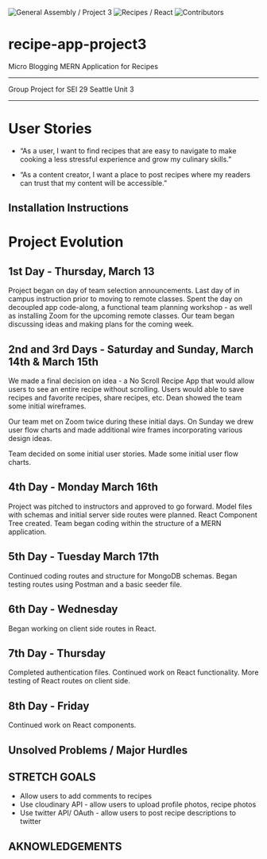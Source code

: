 ![General Assembly / Project 3](https://img.shields.io/badge/General%20Assembly-Project%203-blue)
![Recipes / React](https://img.shields.io/badge/Recipes-React-%231e90ff)
![Contributors](https://img.shields.io/badge/Dean%2C%20Mac%2C%20John-SEI%2029%20--%20Seattle-blue)

# recipe-app-project3

Micro Blogging MERN Application for Recipes

------------------------------

Group Project for SEI 29 Seattle Unit 3

------------------------------------------

# User Stories 
* “As a user, I want to find recipes that are easy to navigate to make cooking a less stressful experience and grow my culinary skills.”

*  “As a content creator, I want a place to post recipes where my readers can trust that my content will be accessible.”

## Installation Instructions

# Project Evolution

## 1st Day - Thursday, March 13

Project began on day of team selection announcements. Last day of in campus instruction prior to moving to remote classes. Spent the day on decoupled app code-along, a functional team planning workshop - as well as installing Zoom for the upcoming remote classes. Our team began discussing ideas and making plans for the coming week.

## 2nd and 3rd Days - Saturday and Sunday, March 14th & March 15th

We made a final decision on idea - a No Scroll Recipe App that would allow users to see an entire recipe without scrolling. Users would able to save recipes and favorite recipes, share recipes, etc. Dean showed the team some initial wireframes.

Our team met on Zoom twice during these initial days. On Sunday we drew user flow charts and made additional wire frames incorporating various design ideas.

Team decided on some initial user stories. Made some initial user flow charts.


## 4th Day - Monday March 16th

Project was pitched to instructors and approved to go forward. Model files with schemas and initial server side routes were planned. React Component Tree created. Team began coding within the structure of a MERN application.

## 5th Day - Tuesday March 17th

Continued coding routes and structure for MongoDB schemas. Began testing routes using Postman and a basic seeder file.

## 6th Day - Wednesday 

Began working on client side routes in React. 

## 7th Day - Thursday

Completed authentication files. Continued work on React functionality. More testing of React routes on client side.

## 8th Day - Friday

Continued work on React components. 

## Unsolved Problems / Major Hurdles


## STRETCH GOALS

* Allow users to add comments to recipes
* Use cloudinary API - allow users to upload profile photos, recipe photos
* Use twitter API/ OAuth - allow users to post recipe descriptions to twitter

## AKNOWLEDGEMENTS


